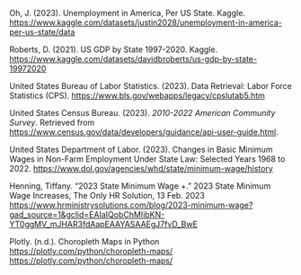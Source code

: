 Oh, J. (2023). Unemployment in America, Per US State. Kaggle. https://www.kaggle.com/datasets/justin2028/unemployment-in-america-per-us-state/data

Roberts, D. (2021). US GDP by State 1997-2020. Kaggle. https://www.kaggle.com/datasets/davidbroberts/us-gdp-by-state-19972020

United States Bureau of Labor Statistics. (2023). Data Retrieval: Labor Force Statistics (CPS). https://www.bls.gov/webapps/legacy/cpslutab5.htm

United States Census Bureau. (2023). *2010-2022 American Community Survey*. Retrieved from https://www.census.gov/data/developers/guidance/api-user-guide.html.

United States Department of Labor. (2023). Changes in Basic Minimum Wages in Non-Farm Employment Under State Law: Selected Years 1968 to 2022.
  https://www.dol.gov/agencies/whd/state/minimum-wage/history

Henning, Tiffany. “2023 State Minimum Wage +.” 2023 State Minimum Wage Increases, The Only HR Solution, 13 Feb. 2023
https://www.hrministrysolutions.com/blog/2023-minimum-wage?gad_source=1&gclid=EAIaIQobChMIibKN-YT0ggMV_mJHAR3fdAapEAAYASAAEgJ7fvD_BwE

Plotly. (n.d.). Choropleth Maps in Python https://plotly.com/python/choropleth-maps/ 
https://plotly.com/python/choropleth-maps/
